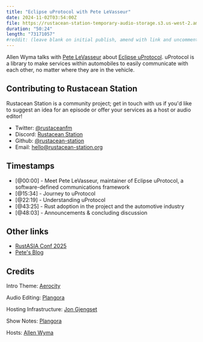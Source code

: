 ```yaml
---
title: "Eclipse uProtocol with Pete LeVasseur"
date: 2024-11-02T03:54:00Z
file: https://rustacean-station-temporary-audio-storage.s3.us-west-2.amazonaws.com/2024-11-1-pete-levasseur.mp3
duration: "50:24"
length: "73171057"
#reddit: (leave blank on initial publish, amend with link and uncomment this line after Reddit thread has been posted)
---
```


Allen Wyma talks with [Pete LeVasseur](https://petelevasseur.com/) about [Eclipse uProtocol](https://github.com/eclipse-uprotocol). uProtocol is a library to make services within automobiles to easily communicate with each other, no matter where they are in the vehicle.

## Contributing to Rustacean Station

Rustacean Station is a community project; get in touch with us if you'd like to suggest an idea for an episode or offer your services as a host or audio editor!

- Twitter: [@rustaceanfm](https://twitter.com/rustaceanfm)
- Discord: [Rustacean Station](https://discord.gg/cHc3Gyc)
- Github: [@rustacean-station](https://github.com/rustacean-station/)
- Email: [hello@rustacean-station.org](mailto:hello@rustacean-station.org)

## Timestamps

- [@00:00] - Meet Pete LeVasseur, maintainer of Eclipse uProtocol, a software-defined communications framework
- [@15:34] - Journey to uProtocol
- [@22:19] - Understanding uProtocol
- [@43:25] - Rust adoption in the project and the automotive industry
- [@48:03] - Announcements & concluding discussion

## Other links
- [RustASIA Conf 2025](https://www.rustasiaconf.com/)
- [Pete's Blog](https://petelevasseur.com/)

## Credits

Intro Theme: [Aerocity](https://twitter.com/AerocityMusic)

Audio Editing: [Plangora](https://twitter.com/plangora)

Hosting Infrastructure: [Jon Gjengset](https://twitter.com/jonhoo/)

Show Notes: [Plangora](https://twitter.com/plangora)

Hosts: [Allen Wyma](https://twitter.com/allenwyma)
